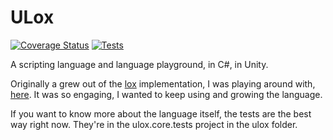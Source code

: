 # ULox

[![Coverage Status](https://coveralls.io/repos/github/stevehalliwell/ulox/badge.svg?branch=main)](https://coveralls.io/github/stevehalliwell/ulox?branch=main) [![Tests](https://github.com/stevehalliwell/ulox/actions/workflows/tests.yml/badge.svg)](https://github.com/stevehalliwell/ulox/actions/workflows/tests.yml)

A scripting language and language playground, in C#, in Unity.

Originally a grew out of the [lox](https://github.com/munificent/craftinginterpreters) implementation, I was playing around with, [here](https://github.com/stevehalliwell/ulox-work). It was so engaging, I wanted to keep using and growing the language.

If you want to know more about the language itself, the tests are the best way right now. They're in the ulox.core.tests project in the ulox folder.